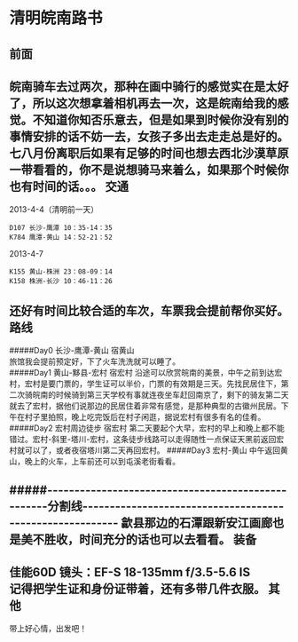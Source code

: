 清明皖南路书
=====
前面
-----
皖南骑车去过两次，那种在画中骑行的感觉实在是太好了，所以这次想拿着相机再去一次，这是皖南给我的感觉。不知道你知否乐意去，但是如果到时候你没有别的事情安排的话不妨一去，女孩子多出去走走总是好的。七八月份离职后如果有足够的时间也想去西北沙漠草原一带看看的，你不是说想骑马来着么，如果那个时候你也有时间的话。。。
交通
-----
2013-4-4（清明前一天）

    D107 长沙-鹰潭 10：35-14：35
    K784 鹰潭-黄山 14：52-21：52
2013-4-7

    K155 黄山-株洲 23：08-09：14
    K158 株洲-长沙 10：46-11：26
    
还好有时间比较合适的车次，车票我会提前帮你买好。
路线
-----
#####Day0 长沙-鹰潭-黄山 宿黄山  
旅馆我会提前预定好，下了火车洗洗就可以睡了。  
#####Day1 黄山-黟县-宏村 宿宏村
沿途可以欣赏皖南的美景，中午之前到达宏村，宏村是要门票的，学生证可以半价，门票的有效期是三天。先找民居住下，第二次骑皖南的时候骑到第三天学校有事就连夜坐车赶回南京了，剩下的骑友第二天就去了宏村，据他们说那边的民居住着非常有感觉，是那种典型的古徽州民居。下午在村子里拍照，晚上吃完饭后在村子闲逛，据说宏村有很多有名的佳肴。
#####Day2 宏村周边徒步 宿宏村
第二天要起个大早，宏村的早上和晚上都不能错过。宏村-斜里-塔川-宏村，这条徒步线路可以走得随性一点保证天黑前返回宏村就可以了，或者夜宿塔川第二天再回宏村。
#####Day3 宏村-黄山
中午返回黄山，晚上的火车，上车前还可以到屯溪老街看看。  

#####---------------------------------------------------分割线---------------------------------------------------------
歙县那边的石潭跟新安江画廊也是美不胜收，时间充分的话也可以去看看。
装备
-----
佳能60D 镜头：EF-S 18-135mm f/3.5-5.6 IS  
记得把学生证和身份证带着，还有多带几件衣服。
其他
-----
带上好心情，出发吧！

